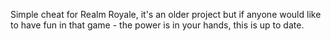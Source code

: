 Simple cheat for Realm Royale, it's an older project but if anyone would like to have fun in that game - the power is in your hands, this is up to date.
